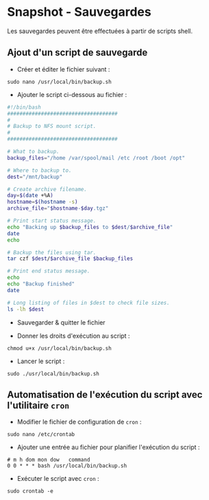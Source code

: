 # Snapshot - Sauvegardes

Les sauvegardes peuvent être effectuées à partir de scripts shell.

## Ajout d'un script de sauvegarde

* Créer et éditer le fichier suivant :

```shell
sudo nano /usr/local/bin/backup.sh
```

* Ajouter le script ci-dessous au fichier :

```bash
#!/bin/bash
####################################
#
# Backup to NFS mount script.
#
####################################

# What to backup. 
backup_files="/home /var/spool/mail /etc /root /boot /opt"

# Where to backup to.
dest="/mnt/backup"

# Create archive filename.
day=$(date +%A)
hostname=$(hostname -s)
archive_file="$hostname-$day.tgz"

# Print start status message.
echo "Backing up $backup_files to $dest/$archive_file"
date
echo

# Backup the files using tar.
tar czf $dest/$archive_file $backup_files

# Print end status message.
echo
echo "Backup finished"
date

# Long listing of files in $dest to check file sizes.
ls -lh $dest
```

* Sauvegarder & quitter le fichier

* Donner les droits d'exécution au script :

```shell
chmod u+x /usr/local/bin/backup.sh
```

* Lancer le script :

```shell
sudo ./usr/local/bin/backup.sh
```

## Automatisation de l'exécution du script avec l'utilitaire `cron`

* Modifier le fichier de configuration de `cron` :

```shell
sudo nano /etc/crontab
```

* Ajouter une entrée au fichier pour planifier l'exécution du script :

```shell
# m h dom mon dow   command
0 0 * * * bash /usr/local/bin/backup.sh
```

* Exécuter le script avec `cron` :

```shell
sudo crontab -e
```
